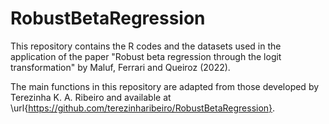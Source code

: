 # RobustBetaRegression

This repository contains the R codes and the datasets used in the application of the paper "Robust beta regression through the logit transformation" by Maluf, Ferrari and Queiroz (2022). 

The main functions in this repository are adapted from those developed by Terezinha K. A. Ribeiro and available at \url{https://github.com/terezinharibeiro/RobustBetaRegression}.

